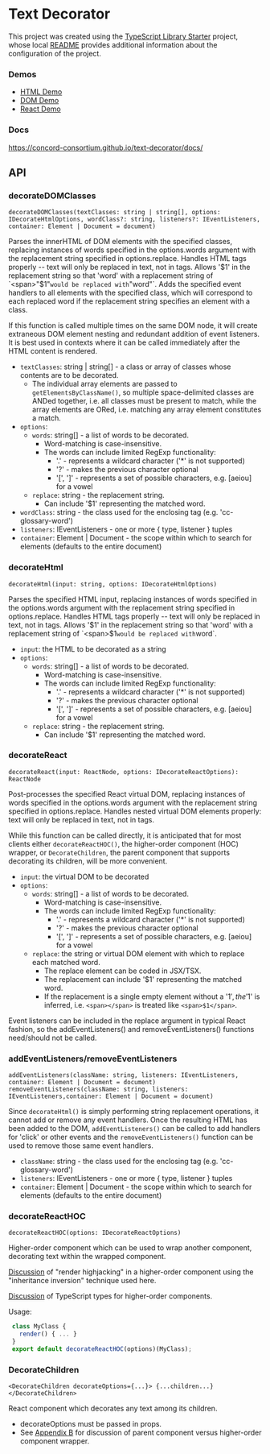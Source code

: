 # Text Decorator

This project was created using the [TypeScript Library Starter](https://github.com/alexjoverm/typescript-library-starter#readme) project, whose local [README](README-typescript-library-starter) provides additional information about the configuration of the project.

### Demos
- [HTML Demo](https://concord-consortium.github.io/text-decorator/test/decorate-html.test.html)
- [DOM Demo](https://concord-consortium.github.io/text-decorator/test/decorate-dom.test.html)
- [React Demo](https://concord-consortium.github.io/text-decorator/test/decorate-react.test.html)

### Docs

https://concord-consortium.github.io/text-decorator/docs/

## API

### decorateDOMClasses
`decorateDOMClasses(textClasses: string | string[], options: IDecorateHtmlOptions,
                    wordClass?: string, listeners?: IEventListeners,
                    container: Element | Document = document)`

Parses the innerHTML of DOM elements with the specified classes, replacing instances of words
specified in the options.words argument with the replacement string specified in options.replace.
Handles HTML tags properly -- text will only be replaced in text, not in tags.
Allows '$1' in the replacement string so that 'word' with a replacement string
of `<span>"$1"</span>` would be replaced with `<span>"word"</span>`.
Adds the specified event handlers to all elements with the specified class, which will
correspond to each replaced word if the replacement string specifies an element with a class.

If this function is called multiple times on the same DOM node, it will create extraneous DOM
element nesting and redundant addition of event listeners. It is best used in contexts where
it can be called immediately after the HTML content is rendered.

- `textClasses`: string | string[] - a class or array of classes whose contents are to be decorated.
  - The individual array elements are passed to `getElementsByClassName()`, so multiple space-delimited classes are ANDed together, i.e. all classes must be present to match, while the array elements are ORed, i.e. matching any array element constitutes a match.
- `options`:
  - `words`: string[] - a list of words to be decorated.
    - Word-matching is case-insensitive.
    - The words can include limited RegExp functionality:
      - '.' - represents a wildcard character ('*' is not supported)
      - '?' - makes the previous character optional
      - '[', ']' - represents a set of possible characters, e.g. [aeiou] for a vowel
  - `replace`: string - the replacement string.
    - Can include '$1' representing the matched word.
- `wordClass`: string - the class used for the enclosing tag (e.g. 'cc-glossary-word')
- `listeners`: IEventListeners - one or more { type, listener } tuples
- `container`: Element | Document - the scope within which to search for elements (defaults to the entire document)

### decorateHtml
`decorateHtml(input: string, options: IDecorateHtmlOptions)`

Parses the specified HTML input, replacing instances of words specified in the
options.words argument with the replacement string specified in options.replace.
Handles HTML tags properly -- text will only be replaced in text, not in tags.
Allows '$1' in the replacement string so that 'word' with a replacement string
of `<span>$1</span>` would be replaced with `<span>word</span>`.

- `input`: the HTML to be decorated as a string
- `options`:
  - `words`: string[] - a list of words to be decorated.
    - Word-matching is case-insensitive.
    - The words can include limited RegExp functionality:
      - '.' - represents a wildcard character ('*' is not supported)
      - '?' - makes the previous character optional
      - '[', ']' - represents a set of possible characters, e.g. [aeiou] for a vowel
  - `replace`: string - the replacement string.
    - Can include '$1' representing the matched word.

### decorateReact
`decorateReact(input: ReactNode, options: IDecorateReactOptions): ReactNode`

Post-processes the specified React virtual DOM, replacing instances of words specified in
the options.words argument with the replacement string specified in options.replace.
Handles nested virtual DOM elements properly: text will only be replaced in text, not in tags.

While this function can be called directly, it is anticipated that for most clients either
`decorateReactHOC()`, the higher-order component (HOC) wrapper, or `DecorateChildren`, the
parent component that supports decorating its children, will be more convenient.

- `input`: the virtual DOM to be decorated
- `options`:
  - `words`: string[] - a list of words to be decorated.
    - Word-matching is case-insensitive.
    - The words can include limited RegExp functionality:
      - '.' - represents a wildcard character ('*' is not supported)
      - '?' - makes the previous character optional
      - '[', ']' - represents a set of possible characters, e.g. [aeiou] for a vowel
  - `replace`: the string or virtual DOM element with which to replace each matched word.
    - The replace element can be coded in JSX/TSX.
    - The replacement can include '$1' representing the matched word.
    - If the replacement is a single empty element without a '$1', the '$1' is inferred,
    i.e. `<span></span>` is treated like `<span>$1</span>`.

Event listeners can be included in the replace argument in typical React fashion, so
the addEventListeners() and removeEventListeners() functions need/should not be called.

### addEventListeners/removeEventListeners
`addEventListeners(className: string, listeners: IEventListeners, container: Element | Document = document)`
`removeEventListeners(className: string, listeners: IEventListeners,container: Element | Document = document)`

Since `decorateHtml()` is simply performing string replacement operations,
it cannot add or remove any event handlers. Once the resulting HTML
has been added to the DOM, `addEventListeners()` can be called to
add handlers for 'click' or other events and the `removeEventListeners()`
function can be used to remove those same event handlers.

- `className`: string - the class used for the enclosing tag (e.g. 'cc-glossary-word')
- `listeners`: IEventListeners - one or more { type, listener } tuples
- `container`: Element | Document - the scope within which to search for elements (defaults to the entire document)

### decorateReactHOC
`decorateReactHOC(options: IDecorateReactOptions)`

Higher-order component which can be used to wrap another component,
decorating text within the wrapped component.

[Discussion](https://medium.com/@franleplant/react-higher-order-components-in-depth-cf9032ee6c3e) of "render highjacking" in a higher-order component using the "inheritance inversion" technique used here.

[Discussion](https://medium.com/@jrwebdev/react-higher-order-component-patterns-in-typescript-42278f7590fb) of TypeScript types for higher-order components.

Usage:
```javascript
 class MyClass {
   render() { ... }
 }
 export default decorateReactHOC(options)(MyClass);
```
### DecorateChildren
`<DecorateChildren decorateOptions={...}> {...children...} </DecorateChildren>`

React component which decorates any text among its children.
- decorateOptions must be passed in props.
- See [Appendix B](https://medium.com/@franleplant/react-higher-order-components-in-depth-cf9032ee6c3e) for discussion of parent component versus higher-order component wrapper.
